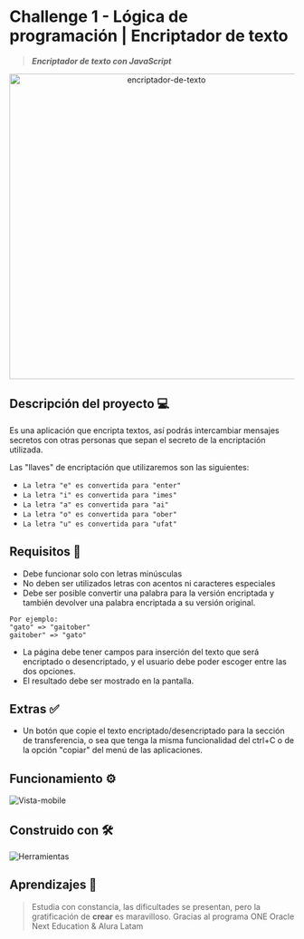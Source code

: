 # Challenge 1 - Lógica de programación | Encriptador de texto

> **_Encriptador de texto con JavaScript_**

<p align="center">
<img width="539" alt="encriptador-de-texto" src="https://user-images.githubusercontent.com/119356808/227745644-d218f7ea-bd56-4034-b6f0-6b360a83d983.png">

## Descripción del proyecto 💻

Es una aplicación que encripta textos, así podrás intercambiar mensajes secretos con otras personas que sepan el secreto de la encriptación utilizada.

Las "llaves" de encriptación que utilizaremos son las siguientes:

* `La letra "e" es convertida para "enter"`
* `La letra "i" es convertida para "imes"`
* `La letra "a" es convertida para "ai"`
* `La letra "o" es convertida para "ober"`
* `La letra "u" es convertida para "ufat"`

## Requisitos 🧾

* Debe funcionar solo con letras minúsculas
* No deben ser utilizados letras con acentos ni caracteres especiales
* Debe ser posible convertir una palabra para la versión encriptada y también devolver una palabra encriptada a su versión original.

```
Por ejemplo:
"gato" => "gaitober"
gaitober" => "gato"
```

* La página debe tener campos para inserción del texto que será encriptado o desencriptado, y el usuario debe poder escoger entre las dos opciones.
* El resultado debe ser mostrado en la pantalla.

## Extras ✅

* Un botón que copie el texto encriptado/desencriptado para la sección de transferencia, o sea que tenga la misma funcionalidad del ctrl+C o de la opción "copiar" del menú de las aplicaciones.

## Funcionamiento ⚙️

![Vista-mobile](https://user-images.githubusercontent.com/119356808/227746433-9b648c8b-dcaf-46a7-86ec-a2b4d36ee1b7.gif)

## Construido con 🛠️

![Herramientas](https://user-images.githubusercontent.com/119356808/227746085-1cf78f1d-ceda-49dd-8798-be4c86c761de.png)

## Aprendizajes 🧠

> Estudia con constancia, las dificultades se presentan, pero la gratificación de **crear** es maravilloso. 
> Gracias al programa ONE Oracle Next Education & Alura Latam

